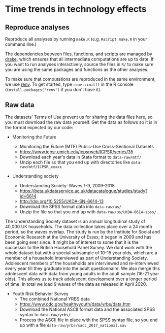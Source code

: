 # Time trends in technology effects

## Reproduce analyses

Reproduce all analyses by running `make.R` (e.g. `Rscript make.R` in your command line.)

The dependencies between files, functions, and scripts are managed by [drake](https://docs.ropensci.org/drake/index.html), which ensures that all intermediate computations are up to date. If you want to run analyses interactively, source the files in `R/` to make sure you are using the same packages and functions as the other analyses.

To make sure that computations are reproduced in the same environment, we use [renv](https://rstudio.github.io/renv/articles/collaborating.html). To get started, type `renv::init()` in the R console (`install.packages("renv")` if you don't have it).

## Raw data

The datasets' Terms of Use prevent us for sharing the data files here, so you must download the raw data yourself. Get the data as follows so it is in the format expected by our code: 

- Monitoring the Future
	- Monitoring the Future (MTF) Public-Use Cross-Sectional Datasets
	- https://www.icpsr.umich.edu/icpsrweb/ICPSR/series/35
	- Download each year's data in Stata format to `data-raw/mtf/`
	- Unzip each file so that you end up with directories like `data-raw/mtf/ICPSR_xxxxx`
	
- Understanding society
	- Understanding Society: Waves 1-9, 2009-2018
	- https://beta.ukdataservice.ac.uk/datacatalogue/studies/study?id=6614
	- http://doi.org/10.5255/UKDA-SN-6614-13
	- Download the SPSS format data into `data-raw/us/`
	- Unzip the file so that you end up with `data-raw/us/UKDA-6614-spss/`
	
The Understanding Society dataset is an annual longitudinal study of 40,000 UK households. The data collection takes place over a 24 month period, so the waves overlap. The study is run by the Institute for Social and Economic Research at the University of Essex; it began in 2009 and has been going ever since. It might be of interest to some that it is the successor to the British Household Panel Survey. We dont work with the whole dataset but with a special subsample of 10-15 year olds, which are a member of a household interviewed as part of Understanding Society. Adolescent members of the households are interviewed and re-interviewed every year till they graduate into the adult questionnaire. We also merge this adolescent data with data from young adults in the adult sample (16-21 year olds). This allows us to track adolescent development over a longer period of time. In total we load 9 waves of the data as released in April 2020.
	
- Youth Risk Behavior Survey
	- The combined National YRBS data 
	- https://www.cdc.gov/healthyyouth/data/yrbs/data.htm
	- Download the National ASCII format data and the associated SPSS syntax to `data-raw/yrbs/`
	- Process the ASCII file in place with the SPSS syntax file, so you end up with a file `data-raw/yrbs/sadc_2017_national.sav`
